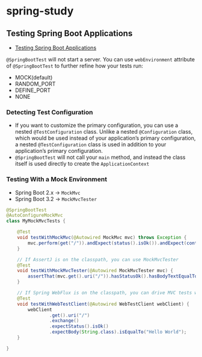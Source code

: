 # spring-study

## Testing Spring Boot Applications
- [Testing Spring Boot Applications](https://docs.spring.io/spring-boot/reference/testing/spring-boot-applications.html)

```@SpringBootTest``` will not start a server. You can use ```webEnvironment``` attribute of ```@SpringBootTest``` to further refine how your tests run:
  - MOCK(default)
  - RANDOM_PORT
  - DEFINE_PORT
  - NONE

### Detecting Test Configuration
- If you want to customize the primary configuration, you can use a nested ```@TestConfiguration``` class. Unlike a nested ```@Configuration``` class, which would be used instead of your application’s primary configuration, a nested ```@TestConfiguration``` class is used in addition to your application’s primary configuration.
- ```@SpringBootTest``` will not call your ```main``` method, and instead the class itself is used directly to create the ```ApplicationContext```

### Testing With a Mock Environment
- Spring Boot 2.x -> ```MockMvc```
- Spring Boot 3.2 -> ```MockMvcTester```

```java
@SpringBootTest
@AutoConfigureMockMvc
class MyMockMvcTests {

	@Test
	void testWithMockMvc(@Autowired MockMvc mvc) throws Exception {
		mvc.perform(get("/")).andExpect(status().isOk()).andExpect(content().string("Hello World"));
	}

	// If AssertJ is on the classpath, you can use MockMvcTester
	@Test
	void testWithMockMvcTester(@Autowired MockMvcTester mvc) {
		assertThat(mvc.get().uri("/")).hasStatusOk().hasBodyTextEqualTo("Hello World");
	}

	// If Spring WebFlux is on the classpath, you can drive MVC tests with a WebTestClient
	@Test
	void testWithWebTestClient(@Autowired WebTestClient webClient) {
		webClient
				.get().uri("/")
				.exchange()
				.expectStatus().isOk()
				.expectBody(String.class).isEqualTo("Hello World");
	}

}
```